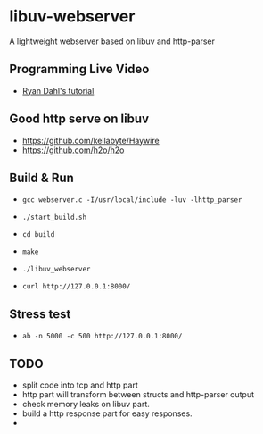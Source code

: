 libuv-webserver
===============

A lightweight webserver based on libuv and http-parser

## Programming Live Video
* [Ryan Dahl's tutorial](http://vimeo.com/24713213)

## Good http serve on libuv
* <https://github.com/kellabyte/Haywire>
* <https://github.com/h2o/h2o>

## Build & Run

* `gcc webserver.c -I/usr/local/include -luv -lhttp_parser`

* `./start_build.sh`
* `cd build`
* `make`
* `./libuv_webserver`
* `curl http://127.0.0.1:8000/`

## Stress test
* `ab -n 5000 -c 500 http://127.0.0.1:8000/`

## TODO
* split code into tcp and http part
* http part will transform between structs and http-parser output
* check memory leaks on libuv part.
* build a http response part for easy responses.
* 
